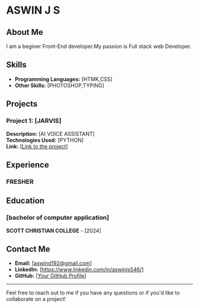 # ASWIN J S

## About Me
I am a beginer Front-End developer.My passion is Full stack web Developer.


## Skills
- **Programming Languages:** [HTMK,CSS]
- **Other Skills:** [PHOTOSHOP,TYPING]

## Projects

### Project 1: [JARVIS]
**Description:** [AI VOICE ASSISTANT]  
**Technologies Used:** [PYTHON]  
**Link:** [[Link to the project](https://github.com/ASWIN-J-S/JARVIS)]



## Experience

### FRESHER


## Education

### [bachelor of computer application] 
**SCOTT CHRISTIAN COLLEGE** - [2024]

## Contact Me
- **Email:** [aswind192@gmail.com]
- **LinkedIn:** [https://www.linkedin.com/in/aswinjs546/]
- **GitHub:** [[Your GitHub Profile](https://github.com/ASWIN-J-S)]


---

Feel free to reach out to me if you have any questions or if you'd like to collaborate on a project!

